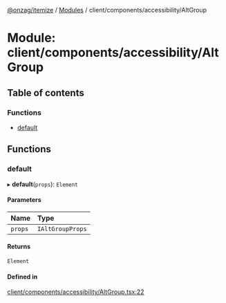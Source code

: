 [@onzag/itemize](../README.md) / [Modules](../modules.md) / client/components/accessibility/AltGroup

# Module: client/components/accessibility/AltGroup

## Table of contents

### Functions

- [default](client_components_accessibility_AltGroup.md#default)

## Functions

### default

▸ **default**(`props`): `Element`

#### Parameters

| Name | Type |
| :------ | :------ |
| `props` | `IAltGroupProps` |

#### Returns

`Element`

#### Defined in

[client/components/accessibility/AltGroup.tsx:22](https://github.com/onzag/itemize/blob/a24376ed/client/components/accessibility/AltGroup.tsx#L22)
